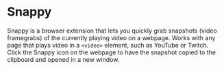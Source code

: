 Snappy
======

Snappy is a browser extension that lets you quickly grab snapshots (video framegrabs) of the currently playing video on a webpage. Works with any page that plays video in a `<video>` element, such as YouTube or Twitch. Click the Snappy icon on the webpage to have the snapshot copied to the clipboard and opened in a new window.
